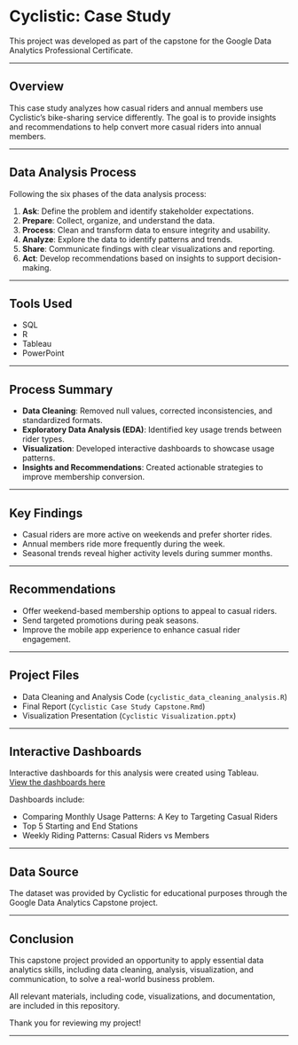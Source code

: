 # Cyclistic: Case Study

This project was developed as part of the capstone for the Google Data Analytics Professional Certificate.

---

## Overview

This case study analyzes how casual riders and annual members use Cyclistic’s bike-sharing service differently. The goal is to provide insights and recommendations to help convert more casual riders into annual members.

---

## Data Analysis Process

Following the six phases of the data analysis process:

1. **Ask**: Define the problem and identify stakeholder expectations.
2. **Prepare**: Collect, organize, and understand the data.
3. **Process**: Clean and transform data to ensure integrity and usability.
4. **Analyze**: Explore the data to identify patterns and trends.
5. **Share**: Communicate findings with clear visualizations and reporting.
6. **Act**: Develop recommendations based on insights to support decision-making.

---

## Tools Used

- SQL
- R
- Tableau
- PowerPoint

---

## Process Summary

- **Data Cleaning**: Removed null values, corrected inconsistencies, and standardized formats.
- **Exploratory Data Analysis (EDA)**: Identified key usage trends between rider types.
- **Visualization**: Developed interactive dashboards to showcase usage patterns.
- **Insights and Recommendations**: Created actionable strategies to improve membership conversion.

---

## Key Findings

- Casual riders are more active on weekends and prefer shorter rides.
- Annual members ride more frequently during the week.
- Seasonal trends reveal higher activity levels during summer months.

---

## Recommendations

- Offer weekend-based membership options to appeal to casual riders.
- Send targeted promotions during peak seasons.
- Improve the mobile app experience to enhance casual rider engagement.

---

## Project Files

- Data Cleaning and Analysis Code (`cyclistic_data_cleaning_analysis.R`)
- Final Report (`Cyclistic Case Study Capstone.Rmd`)
- Visualization Presentation (`Cyclistic Visualization.pptx`)

---

## Interactive Dashboards

Interactive dashboards for this analysis were created using Tableau.  
[View the dashboards here](https://public.tableau.com/app/profile/alice.portes/vizzes)

Dashboards include:
- Comparing Monthly Usage Patterns: A Key to Targeting Casual Riders
- Top 5 Starting and End Stations
- Weekly Riding Patterns: Casual Riders vs Members

---

## Data Source

The dataset was provided by Cyclistic for educational purposes through the Google Data Analytics Capstone project.

---

## Conclusion

This capstone project provided an opportunity to apply essential data analytics skills, including data cleaning, analysis, visualization, and communication, to solve a real-world business problem.  

All relevant materials, including code, visualizations, and documentation, are included in this repository.

Thank you for reviewing my project!

---
